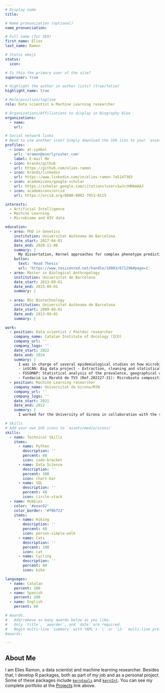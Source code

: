 ```yaml
---
# Display name
title:

# Name pronunciation (optional)
name_pronunciation:

# Full name (for SEO)
first_name: Elies
last_name: Ramon

# Status emoji
status:
  icon: 

# Is this the primary user of the site?
superuser: true

# Highlight the author in author lists? (true/false)
highlight_name: true

# Role/position/tagline
role: Data scientist & Machine Learning researcher

# Organizations/Affiliations to display in Biography blox
organizations:
  - name: 
    url:

# Social network links
# Need to use another icon? Simply download the SVG icon to your `assets/media/icons/` folder.
profiles:
  - icon: at-symbol
    url: 'eramon@everlyrusher.com'
    label: E-mail Me
  - icon: brands/github
    url: https://github.com/elies-ramon
  - icon: brands/linkedin
    url: https://www.linkedin.com/in/elies-ramon-7a5147363
  - icon: academicons/google-scholar
    url: https://scholar.google.com/citations?user=1wJctHMAAAAJ
  - icon: academicons/orcid
    url: https://orcid.org/0000-0002-7953-8115

interests:
  - Artificial Intelligence
  - Machine Learning
  - Microbiome and HIV data

education:
  - area: PhD in Genetics
    institution: Universitat Autònoma de Barcelona
    date_start: 2017-04-01
    date_end: 2020-11-06
    summary: |
      My dissertation, Kernel approaches for complex phenotype prediction, was focused on optimizing supervised and unsupervised machine learning methods for biological problems, especially regarding HIV drug resistance and metagenomics analysis. Presented a paper at the 'IWBBIO 2019' conference, and my contributions were published in 2 peer-reviewed Q1 journals.
    button:
      text: 'Read Thesis'
      url: 'https://www.tesisenred.net/handle/10803/671296#page=1'
  - area: Master in Biological Anthropology
    institution: Universitat de Barcelona
    date_start: 2013-09-01
    date_end: 2015-09-01
    summary: |
      
  - area: BSc Biotechnology
    institution: Universitat Autònoma de Barcelona
    date_start: 2009-09-01
    date_end: 2013-09-01
    summary: |

work:
  - position: Data scientist / Postdoc researcher
    company_name: Catalan Institute of Oncology (ICO)
    company_url: ''
    company_logo: ''
    date_start: 2022
    date_end: 2024
    summary: |
      I was in charge of several epidemiological studies on how microbiome and previous diseases influence the risk of cancer. My role entailed mentoring our Ph.D. students and performing statistical analyses and classical machine learning approaches, for the following projects:
      - inSCAN: Big data project - Extraction, cleaning and statistical analysis of the PADRIS dataset (electronic health records from 150000 cancer cases diagnosed in Catalonia between 2012-2017, plus 1.5 million matched controls).
      - FUSOMAP: Statistical analysis of the prevalence, geographical distribution, and prognostic risk of F. nucleatum infection.
      - Fundació La Marató de TV3 (Ref.202127-31): Microbiota composition as risk predictor in cancer patients infected with COVID.
  - position: Machine Learning researcher
    company_name: Universitat de Girona/MJN
    company_url: ''
    company_logo: ''
    date_start: 2021
    date_end: 2022
    summary: |
      I worked for the University of Girona in collaboration with the start-up MJN. Our goal was prototyping a support device for early monitoring and detection of Alzheimer. We used Python to train machine learning models from EEG time series data.

# Skills
# Add your own SVG icons to `assets/media/icons/`
skills:
  - name: Technical Skills
    items:
      - name: Python
        description: ''
        percent: 80
        icon: code-bracket
      - name: Data Science
        description: ''
        percent: 100
        icon: chart-bar
      - name: SQL
        description: ''
        percent: 40
        icon: circle-stack
  - name: Hobbies
    color: '#eeac02'
    color_border: '#f0bf23'
    items:
      - name: Hiking
        description: ''
        percent: 60
        icon: person-simple-walk
      - name: Cats
        description: ''
        percent: 100
        icon: cat
      - name: Cycling
        description: ''
        percent: 80
        icon: bike

languages:
  - name: Catalan
    percent: 100
  - name: Spanish
    percent: 100
  - name: English
    percent: 80

# Awards.
#   Add/remove as many awards below as you like.
#   Only `title`, `awarder`, and `date` are required.
#   Begin multi-line `summary` with YAML's `|` or `|2-` multi-line prefix and indent 2 spaces below.
#awards:

---
```


## About Me

I am Elies Ramon, a data scientist and machine learning researcher.  Besides that, I develop R packages, both as part of my job and as a personal project. Some of these packages include [`kerntools`](https://elies-ramon.github.io/kerntools/) and [`kernInt`](https://github.com/elies-ramon/kernInt). You can see my complete portfolio at the [Projects](/projects) link above.
